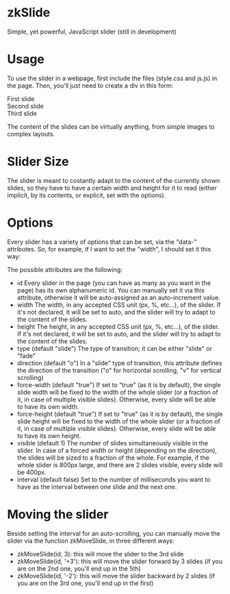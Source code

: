 # zkSlide
Simple, yet powerful, JavaScript slider (still in development)

# Usage
To use the slider in a webpage, first include the files (style.css and js.js) in the page.
Then, you'll just need to create a div in this form:

<div class="zkslide">
	<div>First slide</div>
	<div>Second slide</div>
	<div>Third slide</div>
</div>

The content of the slides can be virtually anything, from simple images to complex layouts.

# Slider Size
The slider is meant to costantly adapt to the content of the currently shown slides, so they have to have a certain width and height for it to read (either implicit, by its contents, or explicit, set with the options).

# Options
Every slider has a variety of options that can be set, via the "data-" attributes.
So, for example, if I want to set the "width", I should set it this way:
<div class="zkslide" data-width="800px">

The possible attributes are the following:

- id
	Every slider in the page (you can have as many as you want in the page) has its own alphanumeric id.
	You can manually set it via this attribute, otherwise it will be auto-assigned as an auto-increment value.
- width
	The width, in any accepted CSS unit (px, %, etc...), of the slider.
	If it's not declared, it will be set to auto, and the slider will try to adapt to the content of the slides.
- height
	The height, in any accepted CSS unit (px, %, etc...), of the slider.
	If it's not declared, it will be set to auto, and the slider will try to adapt to the content of the slides.
- type (default "slide")
	The type of transition; it can be either "slide" or "fade"
- direction (default "o")
	In a "slide" type of transition, this attribute defines the direction of the transition ("o" for horizontal scrolling, "v" for vertical scrolling)
- force-width (default "true")
	If set to "true" (as it is by default), the single slide width will be fixed to the width of the whole slider (or a fraction of it, in case of multiple visible slides).
	Otherwise, every slide will be able to have its own width.
- force-height (default "true")
	If set to "true" (as it is by default), the single slide height will be fixed to the width of the whole slider (or a fraction of it, in case of multiple visible slides).
	Otherwise, every slide will be able to have its own height.
- visible (default 1)
	The number of slides simultaneously visible in the slider. In case of a forced width or height (depending on the direction), the slides will be sized to a fraction of the whole.
	For example, if the whole slider is 800px large, and there are 2 slides visible, every slide will be 400px.
- interval (default false)
	Set to the number of milliseconds you want to have as the interval between one slide and the next one.

# Moving the slider

Beside setting the interval for an auto-scrolling, you can manually move the slider via the function zkMoveSlide, in three different ways:
 - zkMoveSlide(id, 3): this will move the slider to the 3rd slide
 - zkMoveSlide(id, '+3'): this will move the slider forward by 3 slides (if you are on the 2nd one, you'll end up in the 5th)
 - zkMoveSlide(id, '-2'): this will move the slider backward by 2 slides (if you are on the 3rd one, you'll end up in the first)